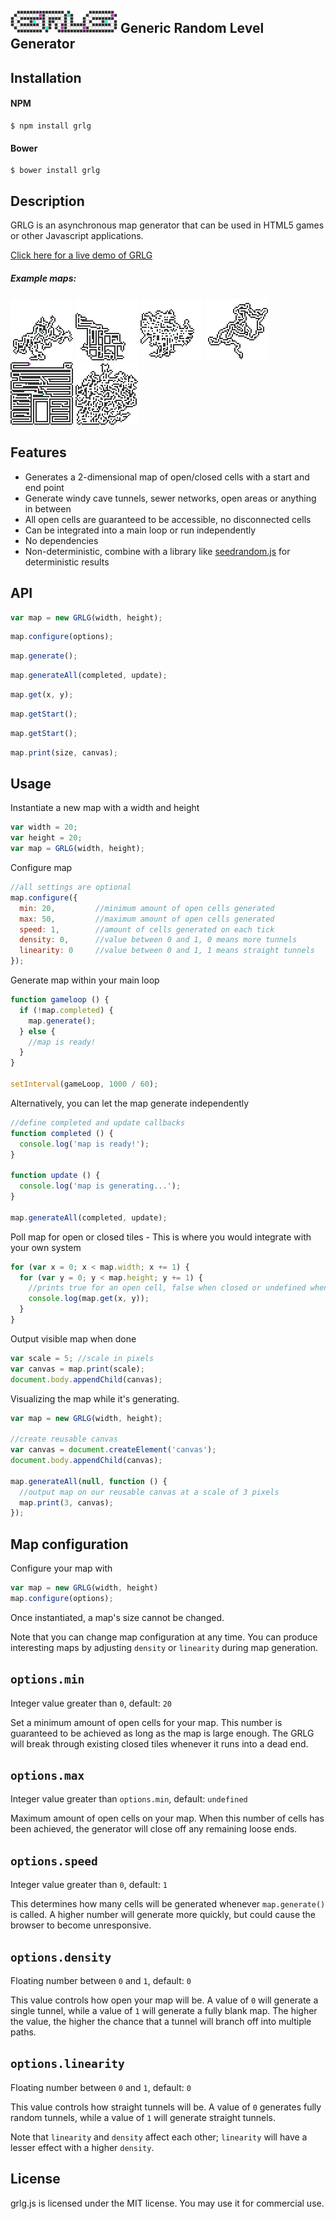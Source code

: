 ## ![GRLG](demo/assets/grlg-logo.png) Generic Random Level Generator


## Installation

#### NPM
```shell
$ npm install grlg
```

#### Bower
```shell
$ bower install grlg
```

## Description
GRLG is an asynchronous map generator that can be used in HTML5 games or other Javascript applications.

[Click here for a live demo of GRLG](https://furka.github.io/grlg/demo/)

##### Example maps:
![Example 1](demo/assets/example-1.png)
![Example 2](demo/assets/example-2.png)
![Example 3](demo/assets/example-3.png)
![Example 4](demo/assets/example-4.png)
![Example 5](demo/assets/example-5.png)
![Example 6](demo/assets/example-6.png)


## Features

- Generates a 2-dimensional map of open/closed cells with a start and end point
- Generate windy cave tunnels, sewer networks, open areas or anything in between
- All open cells are guaranteed to be accessible, no disconnected cells
- Can be integrated into a main loop or run independently
- No dependencies
- Non-deterministic, combine with a library like [seedrandom.js](https://github.com/davidbau/seedrandom) for deterministic results

## API

```javascript
var map = new GRLG(width, height);
```

```javascript
map.configure(options);
```

```javascript
map.generate();
```

```javascript
map.generateAll(completed, update);
```

```javascript
map.get(x, y);
```

```javascript
map.getStart();
```

```javascript
map.getStart();
```

```javascript
map.print(size, canvas);
```

## Usage

Instantiate a new map with a width and height

```javascript
var width = 20;
var height = 20;
var map = GRLG(width, height);
```

Configure map

```javascript
//all settings are optional
map.configure({
  min: 20,         //minimum amount of open cells generated
  max: 50,         //maximum amount of open cells generated
  speed: 1,        //amount of cells generated on each tick
  density: 0,      //value between 0 and 1, 0 means more tunnels
  linearity: 0     //value between 0 and 1, 1 means straight tunnels
});
```
Generate map within your main loop

```javascript
function gameloop () {
  if (!map.completed) {
    map.generate();
  } else {
    //map is ready!
  }
}

setInterval(gameLoop, 1000 / 60);
```

Alternatively, you can let the map generate independently
```javascript
//define completed and update callbacks
function completed () {
  console.log('map is ready!');
}

function update () {
  console.log('map is generating...');
}

map.generateAll(completed, update);
```

Poll map for open or closed tiles - This is where you would integrate with your own system

```javascript
for (var x = 0; x < map.width; x += 1) {
  for (var y = 0; y < map.height; y += 1) {
    //prints true for an open cell, false when closed or undefined when empty
    console.log(map.get(x, y));
  }
}
```

Output visible map when done

```javascript
var scale = 5; //scale in pixels
var canvas = map.print(scale);
document.body.appendChild(canvas);
```

Visualizing the map while it's generating.

```javascript
var map = new GRLG(width, height);

//create reusable canvas
var canvas = document.createElement('canvas');
document.body.appendChild(canvas);

map.generateAll(null, function () {
  //output map on our reusable canvas at a scale of 3 pixels
  map.print(3, canvas);
});
```

## Map configuration

Configure your map with
```javascript
var map = new GRLG(width, height)
map.configure(options);
```
Once instantiated, a map's size cannot be changed.

Note that you can change map configuration at any time. You can produce interesting maps by adjusting `density` or `linearity` during map generation.


## `options.min`
Integer value greater than `0`, default: `20`

Set a minimum amount of open cells for your map. This number is guaranteed to be achieved as long as the map is large enough. The GRLG will break through existing closed tiles whenever it runs into a dead end.

## `options.max`
Integer value greater than `options.min`, default: `undefined`

Maximum amount of open cells on your map. When this number of cells has been achieved, the generator will close off any remaining loose ends.

## `options.speed`
Integer value greater than `0`, default: `1`

This determines how many cells will be generated whenever `map.generate()` is called. 
A higher number will generate more quickly, but could cause the browser to become unresponsive.

## `options.density`
Floating number between `0` and `1`, default: `0`

This value controls how open your map will be. A value of `0` will generate a single tunnel, while a value of `1` will generate a fully blank map. The higher the value, the higher the chance that a tunnel will branch off into multiple paths.

## `options.linearity`
Floating number between `0` and `1`, default: `0`

This value controls how straight tunnels will be. A value of `0` generates fully random tunnels, while a value of `1` will generate straight tunnels.

Note that `linearity` and `density` affect each other; `linearity` will have a lesser effect with a higher `density`.

## License
grlg.js is licensed under the MIT license. You may use it for commercial use.

